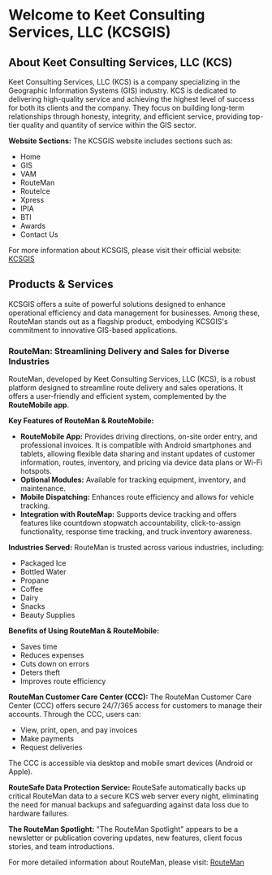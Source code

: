 # Welcome to Keet Consulting Services, LLC (KCSGIS)

## About Keet Consulting Services, LLC (KCS)

Keet Consulting Services, LLC (KCS) is a company specializing in the Geographic Information Systems (GIS) industry. KCS is dedicated to delivering high-quality service and achieving the highest level of success for both its clients and the company. They focus on building long-term relationships through honesty, integrity, and efficient service, providing top-tier quality and quantity of service within the GIS sector.

**Website Sections:**
The KCSGIS website includes sections such as:
* Home
* GIS
* VAM
* RouteMan
* RouteIce
* Xpress
* IPIA
* BTI
* Awards
* Contact Us

For more information about KCSGIS, please visit their official website: [KCSGIS](https://kcsgis.com/)

## Products & Services

KCSGIS offers a suite of powerful solutions designed to enhance operational efficiency and data management for businesses. Among these, RouteMan stands out as a flagship product, embodying KCSGIS's commitment to innovative GIS-based applications.

### RouteMan: Streamlining Delivery and Sales for Diverse Industries

RouteMan, developed by Keet Consulting Services, LLC (KCS), is a robust platform designed to streamline route delivery and sales operations. It offers a user-friendly and efficient system, complemented by the **RouteMobile app**.

**Key Features of RouteMan & RouteMobile:**
* **RouteMobile App:** Provides driving directions, on-site order entry, and professional invoices. It is compatible with Android smartphones and tablets, allowing flexible data sharing and instant updates of customer information, routes, inventory, and pricing via device data plans or Wi-Fi hotspots.
* **Optional Modules:** Available for tracking equipment, inventory, and maintenance.
* **Mobile Dispatching:** Enhances route efficiency and allows for vehicle tracking.
* **Integration with RouteMap:** Supports device tracking and offers features like countdown stopwatch accountability, click-to-assign functionality, response time tracking, and truck inventory awareness.

**Industries Served:**
RouteMan is trusted across various industries, including:
* Packaged Ice
* Bottled Water
* Propane
* Coffee
* Dairy
* Snacks
* Beauty Supplies

**Benefits of Using RouteMan & RouteMobile:**
* Saves time
* Reduces expenses
* Cuts down on errors
* Deters theft
* Improves route efficiency

**RouteMan Customer Care Center (CCC):**
The RouteMan Customer Care Center (CCC) offers secure 24/7/365 access for customers to manage their accounts. Through the CCC, users can:
* View, print, open, and pay invoices
* Make payments
* Request deliveries

The CCC is accessible via desktop and mobile smart devices (Android or Apple).

**RouteSafe Data Protection Service:**
RouteSafe automatically backs up critical RouteMan data to a secure KCS web server every night, eliminating the need for manual backups and safeguarding against data loss due to hardware failures.

**The RouteMan Spotlight:**
"The RouteMan Spotlight" appears to be a newsletter or publication covering updates, new features, client focus stories, and team introductions.

For more detailed information about RouteMan, please visit: [RouteMan](https://kcsgis.com/routeman)
